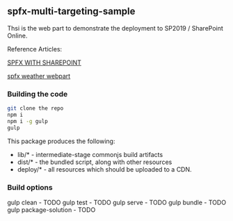## spfx-multi-targeting-sample

Thsi is the web part to demonstrate the deployment to SP2019 / SharePoint Online.


Reference Articles:

[SPFX WITH SHAREPOINT](https://www.c-sharpcorner.com/article/spfx-with-sharepoint-2019/)

[spfx weather webpart](https://github.com/waldekmastykarz/spfx-weather-webpart)

### Building the code

```bash
git clone the repo
npm i
npm i -g gulp
gulp
```

This package produces the following:

* lib/* - intermediate-stage commonjs build artifacts
* dist/* - the bundled script, along with other resources
* deploy/* - all resources which should be uploaded to a CDN.

### Build options

gulp clean - TODO
gulp test - TODO
gulp serve - TODO
gulp bundle - TODO
gulp package-solution - TODO
